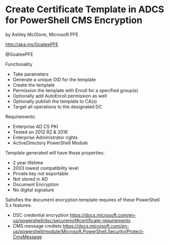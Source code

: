 # Create Certificate Template in ADCS for PowerShell CMS Encryption

by Ashley McGlone, Microsoft PFE

http://aka.ms/GoateePFE

@GoateePFE

Functionality
- Take parameters
- Generate a unique OID for the template
- Create the template
- Permission the template with Enroll for a specified group(s)
- Optionally add AutoEnroll permission as well
- Optionally publish the template to CA(s)
- Target all operations to the designated DC

Requirements:
- Enterprise AD CS PKI
- Tested on 2012 R2 & 2016
- Enterprise Administrator rights
- ActiveDirectory PowerShell Module

Template generated will have these properties:
- 2 year lifetime
- 2003 lowest compatibility level
- Private key not exportable
- Not stored in AD
- Document Encryption
- No digital signature

Satisfies the document encryption template requires of these PowerShell 5.x features:
- DSC credential encryption
https://docs.microsoft.com/en-us/powershell/dsc/securemof#certificate-requirements
- CMS message cmdlets
https://docs.microsoft.com/en-us/powershell/module/Microsoft.PowerShell.Security/Protect-CmsMessage
